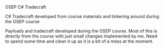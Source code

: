 OSEP C# Tradecraft

C# Tradecraft developed from course materials and tinkering around during the OSEP course

Payloads and tradecraft developed during the OSEP course. Most of this is directly from the course with just small changes implemented by me. Need to spend some time and clean it up as it is a bit of a mess at the moment.
